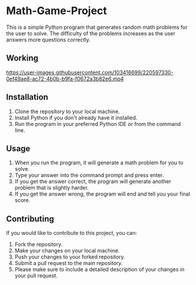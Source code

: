 # Math-Game-Project
This is a simple Python program that generates random math problems for the user to solve. The difficulty of the problems increases as the user answers more questions correctly.

## Working



https://user-images.githubusercontent.com/103416699/220597330-0ef49ae8-ac72-4b0b-b9fa-f0672a3b82e6.mp4


## Installation
1. Clone the repository to your local machine.
2. Install Python if you don't already have it installed.
3. Run the program in your preferred Python IDE or from the command line.

## Usage
1. When you run the program, it will generate a math problem for you to solve.
2. Type your answer into the command prompt and press enter.
3. If you get the answer correct, the program will generate another problem that is slightly harder.
4. If you get the answer wrong, the program will end and tell you your final score.


## Contributing
If you would like to contribute to this project, you can:

1. Fork the repository.
2. Make your changes on your local machine.
3. Push your changes to your forked repository.
4. Submit a pull request to the main repository.
5. Please make sure to include a detailed description of your changes in your pull request.


